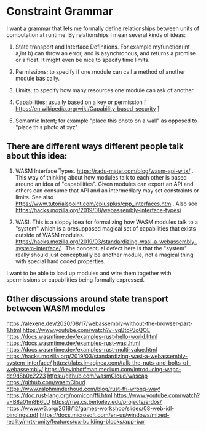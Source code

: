 # Constraint Grammar

I want a grammar that lets me formally define relationships between units of computation at runtime. By relationships I mean several kinds of ideas:

1. State transport and Interface Definitions. For example myfunction(int a,int b) can throw an error, and is asynchronous, and returns a promise or a float. It might even be nice to specify time limits.

2. Permissions; to specify if one module can call a method of another module basically.

3. Limits; to specify how many resources one module can ask of another.

4. Capabilities; usually based on a key or permission [ https://en.wikipedia.org/wiki/Capability-based_security ]

5. Semantic Intent; for example "place this photo on a wall" as opposed to "place this photo at xyz"


## There are different ways different people talk about this idea:

1. WASM Interface Types. https://radu-matei.com/blog/wasm-api-witx/ . This way of thinking about how modules talk to each other is based around an idea of "capabilities". Given modules can export an API and others can consume that API and an intermediary may set constraints or limits. See also https://www.tutorialspoint.com/cplusplus/cpp_interfaces.htm . Also see https://hacks.mozilla.org/2019/08/webassembly-interface-types/

2. WASI. This is a sloppy idea for formalizing how WASM modules talk to a "system" which is a presupposed magical set of capabilities that exists outside of WASM modules. https://hacks.mozilla.org/2019/03/standardizing-wasi-a-webassembly-system-interface/ . The conceptual defect here is that the "system" really should just conceptually be another module, not a magical thing with special hard coded properties.



I want to be able to load up modules and wire them together with spermissions or capabilities being formally expressed. 

## Other discussions around state transport between WASM modules

https://alexene.dev/2020/08/17/webassembly-without-the-browser-part-1.html
https://www.youtube.com/watch?v=vqBtoPJoQOE
https://docs.wasmtime.dev/examples-rust-hello-world.html
https://docs.wasmtime.dev/examples-rust-wasi.html
https://docs.wasmtime.dev/examples-rust-multi-value.html
https://hacks.mozilla.org/2019/03/standardizing-wasi-a-webassembly-system-interface/
https://labs.imaginea.com/talk-the-nuts-and-bolts-of-webassembly/
https://kevinhoffman.medium.com/introducing-wapc-dc9d8b0c2223
https://github.com/wasmCloud/wascap
https://github.com/wasmCloud
https://www.ralphminderhoud.com/blog/rust-ffi-wrong-way/
https://doc.rust-lang.org/nomicon/ffi.html
https://www.youtube.com/watch?v=B8a01m8B6LU
https://rise.cs.berkeley.edu/projects/erdos/
https://www.w3.org/2018/12/games-workshop/slides/08-web-idl-bindings.pdf
https://docs.microsoft.com/en-us/windows/mixed-reality/mrtk-unity/features/ux-building-blocks/app-bar


